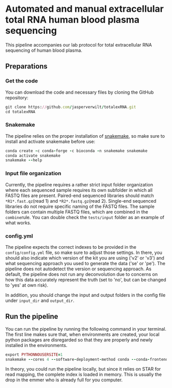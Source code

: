 # Automated and manual extracellular total RNA human blood plasma sequencing 
This pipeline accompanies our lab protocol for total extracellular RNA sequencing of human blood plasma. 

## Preparations
### Get the code
You can download the code and necessary files by cloning the GitHub repository: 
```ruby 
git clone https://github.com/jasperverwilt/totalexRNA.git
cd totalexRNA
```
### Snakemake
The pipeline relies on the proper installation of [snakemake](https://snakemake.readthedocs.io/en/stable/getting_started/installation.html), so make sure to install and activate snakemake before use:
```ruby
conda create -c conda-forge -c bioconda -n snakemake snakemake
conda activate snakemake
snakemake --help
```

###  Input file organization
Currently, the pipeline requires a rather strict input folder organization where each sequenced sample requires its own subfolder in which all FASTQ files are present. Paired-end sequenced libraries should match `*R1*.fast.qz`(read 1) and `*R2*.fastq.gz`(read 2). Single-end sequenced libraries do not require specific naming of the FASTQ files. The sample folders can contain multiple FASTQ files, which are combined in the `combine`rule. You can double check the `tests/input` folder as an example of what works. 

### config.yml
The pipeline expects the correct indexes to be provided in the `config/config.yml` file, so make sure to adjust those settings. In there, you should also indicate which version of the kit you are using ('v2' or 'v3') and what sequencing approach you used to generate the data ('se' or 'pe'). The pipeline does not autodetect the version or sequencing approach. As default, the pipeline does not run any deconvolution due to concerns on how this data accurately represent the truth (set to 'no', but can be changed to 'yes' at own risk). 

In addition, you should change the input and output folders in the config file under `input_dir` and `output_dir`.


## Run the pipeline
You can run the pipeline by running the following command in your terminal. The first line makes sure that, when environments are created, your local python packages are disregarded so that they are properly and newly installed in the environments.

```ruby
export PYTHONNOUSERSITE=1
snakemake --cores 4 --software-deployment-method conda --conda-frontend conda
```

In theory, you could run the pipeline locally, but since it relies on STAR for read mapping, the complete index is loaded in memory. This is usually the drop in the emmer who is already full for you computer. 
